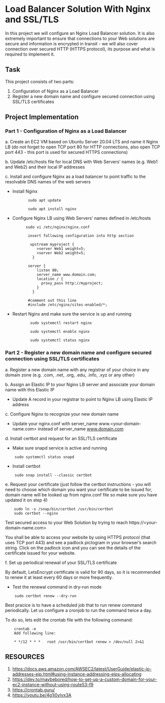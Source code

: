 # Load Balancer Solution With Nginx and SSL/TLS
In this project we will configure an Nginx Load Balancer solution. It is also extremely important to ensure that connections to your Web solutions are secure and information is encrypted in transit - we will also cover connection over secured HTTP (HTTPS protocol), its purpose and what is required to implement it.

## Task
This project consists of two parts:

1. Configuration of Nginx as a Load Balancer
2. Register a new domain name and configure secured connection using SSL/TLS certificates

## Project Implementation
### Part 1 - Configuration of Nginx as a Load Balancer

  a. Create an EC2 VM based on Ubuntu Server 20.04 LTS and name it Nginx LB (do not forget to open TCP port 80 for HTTP connections, also open TCP port 443 - this port is used for secured HTTPS connections)
  
 b. Update /etc/hosts file for local DNS with Web Servers’ names (e.g. Web1 and Web2) and their local IP addresses
 
 c. Install and configure Nginx as a load balancer to point traffic to the resolvable DNS names of the web servers
 
   - Install Nginx
   
                sudo apt update

                sudo apt install nginx
     
   - Configure Nginx LB using Web Servers’ names defined in /etc/hosts
 
               sudo vi /etc/nginx/nginx.conf

                insert following configuration into http section

                 upstream myproject {
                    >server Web1 weight=5;
                    >server Web2 weight=5;
                  }

                server {
                    listen 80;
                    server_name www.domain.com;
                    location / {
                      proxy_pass http://myproject;
                    }
                  }

                #comment out this line
                #include /etc/nginx/sites-enabled/*;

  - Restart Nginx and make sure the service is up and running
 
                sudo systemctl restart nginx
                
                sudo systemctl enable nginx
                
                sudo systemctl status nginx

### Part 2 - Register a new domain name and configure secured connection using SSL/TLS certificates

a.  Register a new domain name with any registrar of your choice in any domain zone (e.g. .com, .net, .org, .edu, .info, .xyz or any other)

b.  Assign an Elastic IP to your Nginx LB server and associate your domain name with this Elastic IP

 -  Update A record in your registrar to point to Nginx LB using Elastic IP address
 
c.  Configure Nginx to recognize your new domain name

- Update your nginx.conf with server_name www.<your-domain-name.com> instead of server_name www.domain.com

d. Install certbot and request for an SSL/TLS certificate

  - Make sure snapd service is active and running
  
         sudo systemctl status snapd
    
  - Install certbot
  
         sudo snap install --classic certbot
e. Request your certificate (just follow the certbot instructions - you will need to choose which domain you want your certificate to be issued for, domain name will be looked up from nginx.conf file so make sure you have updated it on step 4)

        sudo ln -s /snap/bin/certbot /usr/bin/certbot
        sudo certbot --nginx
        
Test secured access to your Web Solution by trying to reach https://<your-domain-name.com>

You shall be able to access your website by using HTTPS protocol (that uses TCP port 443) and see a padlock pictogram in your browser’s search string. Click on the padlock icon and you can see the details of the certificate issued for your website.

f. Set up periodical renewal of your SSL/TLS certificate

By default, LetsEncrypt certificate is valid for 90 days, so it is recommended to renew it at least every 60 days or more frequently.
 - Test the renewal command in dry-run mode

        sudo certbot renew --dry-run

Best pracice is to have a scheduled job that to run renew command periodically. Let us configure a cronjob to run the command twice a day.

To do so, lets edit the crontab file with the following command:

        crontab -e
        Add following line:

        * */12 * * *   root /usr/bin/certbot renew > /dev/null 2>&1


## RESOURCES

1. https://docs.aws.amazon.com/AWSEC2/latest/UserGuide/elastic-ip-addresses-eip.html#using-instance-addressing-eips-allocating
2. https://dev.to/maybebored/how-to-set-up-a-custom-domain-for-your-ec2-instance-without-using-route53-f9
3. https://crontab.guru/
4. https://youtu.be/4g1i0ylvx3A

	
